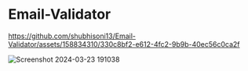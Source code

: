 # Email-Validator


https://github.com/shubhisoni13/Email-Validator/assets/158834310/330c8bf2-e612-4fc2-9b9b-40ec56c0ca2f



![Screenshot 2024-03-23 191038](https://github.com/shubhisoni13/Email-Validator/assets/158834310/6b6ae8a4-b642-4001-992d-a2882b3600ed)
